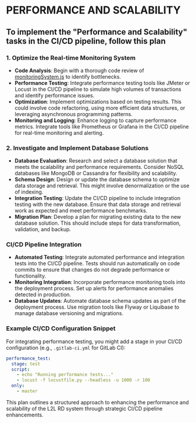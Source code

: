 # PERFORMANCE AND SCALABILITY

## To implement the "Performance and Scalability" tasks in the CI/CD pipeline, follow this plan

### 1. Optimize the Real-time Monitoring System

- **Code Analysis**: Begin with a thorough code review of [monitoringSystem.js](file:///Users/pandora/Cursor_Projects/3-Party_LD-UCC-MT/RealTimeComplyLedgerBridge/src/monitoringSystem.js#1%2C1-1%2C1) to identify bottlenecks.
- **Performance Testing**: Integrate performance testing tools like JMeter or Locust in the CI/CD pipeline to simulate high volumes of transactions and identify performance issues.
- **Optimization**: Implement optimizations based on testing results. This could involve code refactoring, using more efficient data structures, or leveraging asynchronous programming patterns.
- **Monitoring and Logging**: Enhance logging to capture performance metrics. Integrate tools like Prometheus or Grafana in the CI/CD pipeline for real-time monitoring and alerting.

### 2. Investigate and Implement Database Solutions

- **Database Evaluation**: Research and select a database solution that meets the scalability and performance requirements. Consider NoSQL databases like MongoDB or Cassandra for flexibility and scalability.
- **Schema Design**: Design or update the database schema to optimize data storage and retrieval. This might involve denormalization or the use of indexing.
- **Integration Testing**: Update the CI/CD pipeline to include integration testing with the new database. Ensure that data storage and retrieval work as expected and meet performance benchmarks.
- **Migration Plan**: Develop a plan for migrating existing data to the new database solution. This should include steps for data transformation, validation, and backup.

### CI/CD Pipeline Integration

- **Automated Testing**: Integrate automated performance and integration tests into the CI/CD pipeline. Tests should run automatically on code commits to ensure that changes do not degrade performance or functionality.
- **Monitoring Integration**: Incorporate performance monitoring tools into the deployment process. Set up alerts for performance anomalies detected in production.
- **Database Updates**: Automate database schema updates as part of the deployment process. Use migration tools like Flyway or Liquibase to manage database versioning and migrations.

### Example CI/CD Configuration Snippet

For integrating performance testing, you might add a stage in your CI/CD configuration (e.g., `.gitlab-ci.yml` for GitLab CI):

```yaml
performance_test:
  stage: test
  script:
    - echo "Running performance tests..."
    - locust -f locustfile.py --headless -u 1000 -r 100
  only:
    - master
```

This plan outlines a structured approach to enhancing the performance and scalability of the L2L RD system through strategic CI/CD pipeline enhancements.

